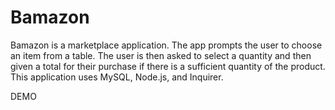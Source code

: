 # Bamazon

Bamazon is a marketplace application. The app prompts the user to choose an item from a table. The user is then asked to select a quantity and then given a total for their purchase if there is a sufficient quantity of the product. This application uses MySQL, Node.js, and Inquirer.

DEMO
